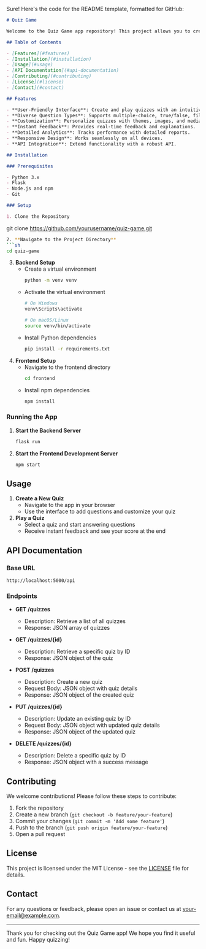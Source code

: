 Sure! Here's the code for the README template, formatted for GitHub:

```markdown
# Quiz Game

Welcome to the Quiz Game app repository! This project allows you to create and play custom quiz games. Built with HTML, CSS, JavaScript, and Python Flask, it features a user-friendly interface and an API for extended functionality.

## Table of Contents

- [Features](#features)
- [Installation](#installation)
- [Usage](#usage)
- [API Documentation](#api-documentation)
- [Contributing](#contributing)
- [License](#license)
- [Contact](#contact)

## Features

- **User-Friendly Interface**: Create and play quizzes with an intuitive interface.
- **Diverse Question Types**: Supports multiple-choice, true/false, fill-in-the-blank, and matching questions.
- **Customization**: Personalize quizzes with themes, images, and media.
- **Instant Feedback**: Provides real-time feedback and explanations.
- **Detailed Analytics**: Tracks performance with detailed reports.
- **Responsive Design**: Works seamlessly on all devices.
- **API Integration**: Extend functionality with a robust API.

## Installation

### Prerequisites

- Python 3.x
- Flask
- Node.js and npm
- Git

### Setup

1. Clone the Repository
   ```
   git clone https://github.com/yourusername/quiz-game.git
   ```sh
2. **Navigate to the Project Directory**
   ```sh
   cd quiz-game
   ```
3. **Backend Setup**
   - Create a virtual environment
     ```sh
     python -m venv venv
     ```
   - Activate the virtual environment
     ```sh
     # On Windows
     venv\Scripts\activate

     # On macOS/Linux
     source venv/bin/activate
     ```
   - Install Python dependencies
     ```sh
     pip install -r requirements.txt
     ```
4. **Frontend Setup**
   - Navigate to the frontend directory
     ```sh
     cd frontend
     ```
   - Install npm dependencies
     ```sh
     npm install
     ```

### Running the App

1. **Start the Backend Server**
   ```sh
   flask run
   ```
2. **Start the Frontend Development Server**
   ```sh
   npm start
   ```

## Usage

1. **Create a New Quiz**
   - Navigate to the app in your browser
   - Use the interface to add questions and customize your quiz
2. **Play a Quiz**
   - Select a quiz and start answering questions
   - Receive instant feedback and see your score at the end

## API Documentation

### Base URL
```
http://localhost:5000/api
```

### Endpoints

- **GET /quizzes**
  - Description: Retrieve a list of all quizzes
  - Response: JSON array of quizzes

- **GET /quizzes/{id}**
  - Description: Retrieve a specific quiz by ID
  - Response: JSON object of the quiz

- **POST /quizzes**
  - Description: Create a new quiz
  - Request Body: JSON object with quiz details
  - Response: JSON object of the created quiz

- **PUT /quizzes/{id}**
  - Description: Update an existing quiz by ID
  - Request Body: JSON object with updated quiz details
  - Response: JSON object of the updated quiz

- **DELETE /quizzes/{id}**
  - Description: Delete a specific quiz by ID
  - Response: JSON object with a success message

## Contributing

We welcome contributions! Please follow these steps to contribute:

1. Fork the repository
2. Create a new branch (`git checkout -b feature/your-feature`)
3. Commit your changes (`git commit -m 'Add some feature'`)
4. Push to the branch (`git push origin feature/your-feature`)
5. Open a pull request

## License

This project is licensed under the MIT License - see the [LICENSE](LICENSE) file for details.

## Contact

For any questions or feedback, please open an issue or contact us at [your-email@example.com](mailto:your-email@example.com).

---

Thank you for checking out the Quiz Game app! We hope you find it useful and fun. Happy quizzing!
```
